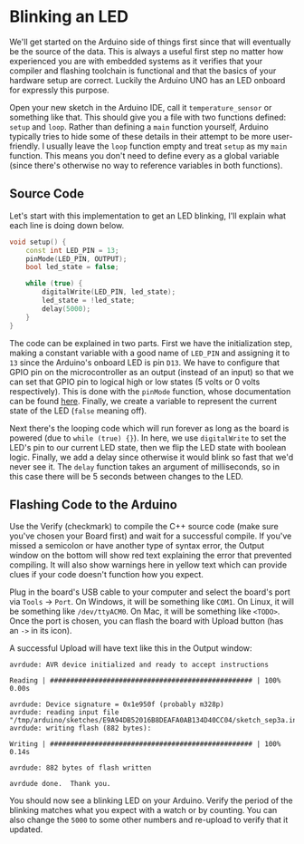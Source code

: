 # Blinking an LED

We'll get started on the Arduino side of things first since that will eventually be the source of the data. This is always a useful first step no matter how experienced you are with embedded systems as it verifies that your compiler and flashing toolchain is functional and that the basics of your hardware setup are correct. Luckily the Arduino UNO has an LED onboard for expressly this purpose.

Open your new sketch in the Arduino IDE, call it `temperature_sensor` or something like that. This should give you a file with two functions defined: `setup` and `loop`. Rather than defining a `main` function yourself, Arduino typically tries to hide some of these details in their attempt to be more user-friendly. I usually leave the `loop` function empty and treat `setup` as my `main` function. This means you don't need to define every as a global variable (since there's otherwise no way to reference variables in both functions).

## Source Code

Let's start with this implementation to get an LED blinking, I'll explain what each line is doing down below.

```cpp
void setup() {
    const int LED_PIN = 13;
    pinMode(LED_PIN, OUTPUT);
    bool led_state = false;

    while (true) {
        digitalWrite(LED_PIN, led_state);
        led_state = !led_state;
        delay(5000);
    }
}
```

The code can be explained in two parts. First we have the initialization step, making a constant variable with a good name of `LED_PIN` and assigning it to `13` since the Arduino's onboard LED is pin `D13`. We have to configure that GPIO pin on the microcontroller as an output (instead of an input) so that we can set that GPIO pin to logical high or low states (5 volts or 0 volts respectively). This is done with the `pinMode` function, whose documentation can be found [here](https://www.arduino.cc/reference/en/language/functions/digital-io/pinmode/). Finally, we create a variable to represent the current state of the LED (`false` meaning off).

Next there's the looping code which will run forever as long as the board is powered (due to `while (true) {}`). In here, we use `digitalWrite` to set the LED's pin to our current LED state, then we flip the LED state with boolean logic. Finally, we add a delay since otherwise it would blink so fast that we'd never see it. The `delay` function takes an argument of milliseconds, so in this case there will be 5 seconds between changes to the LED.

## Flashing Code to the Arduino

Use the Verify (checkmark) to compile the C++ source code (make sure you've chosen your Board first) and wait for a successful compile. If you've missed a semicolon or have another type of syntax error, the Output window on the bottom will show red text explaining the error that prevented compiling. It will also show warnings here in yellow text which can provide clues if your code doesn't function how you expect.

Plug in the board's USB cable to your computer and select the board's port via `Tools` -> `Port`. On Windows, it will be something like `COM1`. On Linux, it will be something like `/dev/ttyACM0`. On Mac, it will be something like `<TODO>`. Once the port is chosen, you can flash the board with Upload button (has an `->` in its icon).

A successful Upload will have text like this in the Output window:
```red
avrdude: AVR device initialized and ready to accept instructions

Reading | ################################################## | 100% 0.00s

avrdude: Device signature = 0x1e950f (probably m328p)
avrdude: reading input file "/tmp/arduino/sketches/E9A94DB52016B8DEAFA0AB134D40CC04/sketch_sep3a.ino.hex"
avrdude: writing flash (882 bytes):

Writing | ################################################## | 100% 0.14s

avrdude: 882 bytes of flash written

avrdude done.  Thank you.
```

You should now see a blinking LED on your Arduino. Verify the period of the blinking matches what you expect with a watch or by counting. You can also change the `5000` to some other numbers and re-upload to verify that it updated.